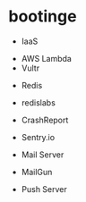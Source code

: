 bootinge
========

* IaaS
- AWS Lambda
- Vultr

* Redis
- redislabs

* CrashReport
- Sentry.io

* Mail Server
- MailGun

* Push Server
